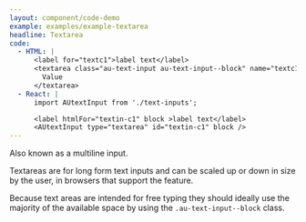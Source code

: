 ```yaml
---
layout: component/code-demo
example: examples/example-textarea
headline: Textarea
code:
  - HTML: |
      <label for="textc1">label text</label>
      <textarea class="au-text-input au-text-input--block" name="textc1" id="textc1">
        Value
      </textarea>
  - React: |
      import AUtextInput from './text-inputs';

      <label htmlFor="textin-c1" block >label text</label>
      <AUtextInput type="textarea" id="textin-c1" block />
---
```


Also known as a multiline input.

Textareas are for long form text inputs and can be scaled up or down in size by the user, in browsers that support the feature.

Because text areas are intended for free typing they should ideally use the majority of the available space by using the `.au-text-input--block` class.
